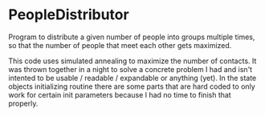 # PeopleDistributor
Program to distribute a given number of people into groups multiple times, 
so that the number of people that meet each other gets maximized.

This code uses simulated annealing to maximize the number of contacts. 
It was thrown together in a night to solve a concrete problem I had and 
isn't intented to be usable / readable / expandable or anything (yet).
In the state objects initializing routine there are some parts that 
are hard coded to only work for certain init parameters because I 
had no time to finish that properly.
